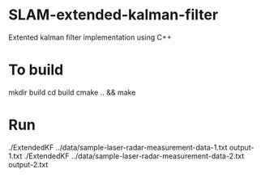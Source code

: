 # SLAM-extended-kalman-filter


Extented kalman filter implementation using C++

# To build

mkdir build
cd build
cmake .. && make

# Run

./ExtendedKF ../data/sample-laser-radar-measurement-data-1.txt output-1.txt 
./ExtendedKF ../data/sample-laser-radar-measurement-data-2.txt output-2.txt 
